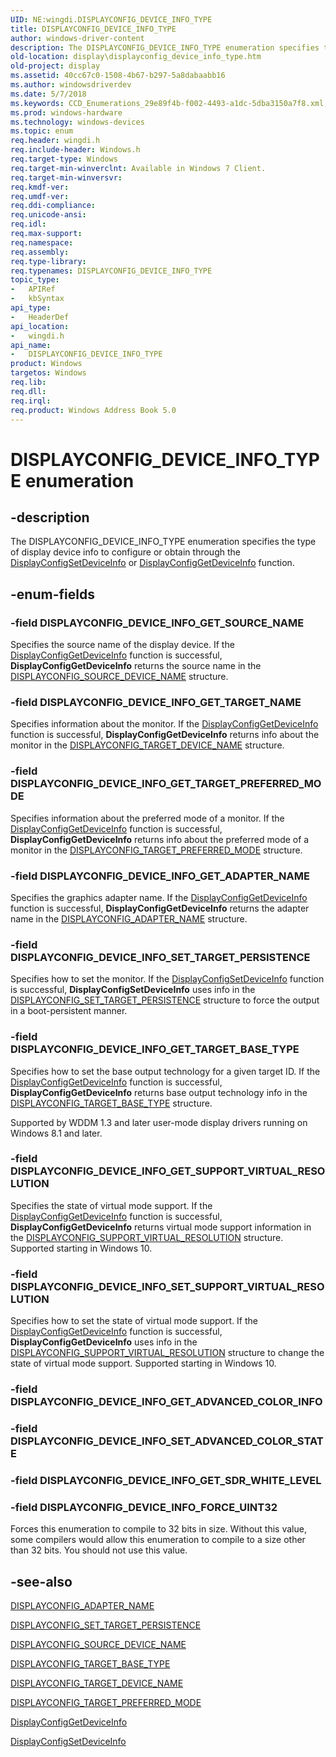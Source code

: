 ```yaml
---
UID: NE:wingdi.DISPLAYCONFIG_DEVICE_INFO_TYPE
title: DISPLAYCONFIG_DEVICE_INFO_TYPE
author: windows-driver-content
description: The DISPLAYCONFIG_DEVICE_INFO_TYPE enumeration specifies the type of display device info to configure or obtain through the DisplayConfigSetDeviceInfo or DisplayConfigGetDeviceInfo function.
old-location: display\displayconfig_device_info_type.htm
old-project: display
ms.assetid: 40cc67c0-1508-4b67-b297-5a8dabaabb16
ms.author: windowsdriverdev
ms.date: 5/7/2018
ms.keywords: CCD_Enumerations_29e89f4b-f002-4493-a1dc-5dba3150a7f8.xml, DISPLAYCONFIG_DEVICE_INFO_FORCE_UINT32, DISPLAYCONFIG_DEVICE_INFO_GET_ADAPTER_NAME, DISPLAYCONFIG_DEVICE_INFO_GET_SOURCE_NAME, DISPLAYCONFIG_DEVICE_INFO_GET_SUPPORT_VIRTUAL_RESOLUTION, DISPLAYCONFIG_DEVICE_INFO_GET_TARGET_BASE_TYPE, DISPLAYCONFIG_DEVICE_INFO_GET_TARGET_NAME, DISPLAYCONFIG_DEVICE_INFO_GET_TARGET_PREFERRED_MODE, DISPLAYCONFIG_DEVICE_INFO_SET_SUPPORT_VIRTUAL_RESOLUTION, DISPLAYCONFIG_DEVICE_INFO_SET_TARGET_PERSISTENCE, DISPLAYCONFIG_DEVICE_INFO_TYPE, DISPLAYCONFIG_DEVICE_INFO_TYPE enumeration [Display Devices], display.displayconfig_device_info_type, wingdi/DISPLAYCONFIG_DEVICE_INFO_FORCE_UINT32, wingdi/DISPLAYCONFIG_DEVICE_INFO_GET_ADAPTER_NAME, wingdi/DISPLAYCONFIG_DEVICE_INFO_GET_SOURCE_NAME, wingdi/DISPLAYCONFIG_DEVICE_INFO_GET_SUPPORT_VIRTUAL_RESOLUTION, wingdi/DISPLAYCONFIG_DEVICE_INFO_GET_TARGET_BASE_TYPE, wingdi/DISPLAYCONFIG_DEVICE_INFO_GET_TARGET_NAME, wingdi/DISPLAYCONFIG_DEVICE_INFO_GET_TARGET_PREFERRED_MODE, wingdi/DISPLAYCONFIG_DEVICE_INFO_SET_SUPPORT_VIRTUAL_RESOLUTION, wingdi/DISPLAYCONFIG_DEVICE_INFO_SET_TARGET_PERSISTENCE, wingdi/DISPLAYCONFIG_DEVICE_INFO_TYPE
ms.prod: windows-hardware
ms.technology: windows-devices
ms.topic: enum
req.header: wingdi.h
req.include-header: Windows.h
req.target-type: Windows
req.target-min-winverclnt: Available in Windows 7 Client.
req.target-min-winversvr: 
req.kmdf-ver: 
req.umdf-ver: 
req.ddi-compliance: 
req.unicode-ansi: 
req.idl: 
req.max-support: 
req.namespace: 
req.assembly: 
req.type-library: 
req.typenames: DISPLAYCONFIG_DEVICE_INFO_TYPE
topic_type:
-	APIRef
-	kbSyntax
api_type:
-	HeaderDef
api_location:
-	wingdi.h
api_name:
-	DISPLAYCONFIG_DEVICE_INFO_TYPE
product: Windows
targetos: Windows
req.lib: 
req.dll: 
req.irql: 
req.product: Windows Address Book 5.0
---
```


# DISPLAYCONFIG_DEVICE_INFO_TYPE enumeration


## -description


The DISPLAYCONFIG_DEVICE_INFO_TYPE enumeration specifies the type of display device info to configure or obtain through the <a href="https://msdn.microsoft.com/library/windows/hardware/ff553909">DisplayConfigSetDeviceInfo</a> or <a href="https://msdn.microsoft.com/library/windows/hardware/ff553903">DisplayConfigGetDeviceInfo</a> function.


## -enum-fields




### -field DISPLAYCONFIG_DEVICE_INFO_GET_SOURCE_NAME

Specifies the source name of the display device. If the <a href="https://msdn.microsoft.com/library/windows/hardware/ff553903">DisplayConfigGetDeviceInfo</a> function is successful, <b>DisplayConfigGetDeviceInfo</b> returns the source name in the <a href="https://msdn.microsoft.com/library/windows/hardware/ff553983">DISPLAYCONFIG_SOURCE_DEVICE_NAME</a> structure.


### -field DISPLAYCONFIG_DEVICE_INFO_GET_TARGET_NAME

Specifies information about the monitor. If the <a href="https://msdn.microsoft.com/library/windows/hardware/ff553903">DisplayConfigGetDeviceInfo</a> function is successful, <b>DisplayConfigGetDeviceInfo</b> returns info about the monitor in the <a href="https://msdn.microsoft.com/library/windows/hardware/ff553989">DISPLAYCONFIG_TARGET_DEVICE_NAME</a> structure.


### -field DISPLAYCONFIG_DEVICE_INFO_GET_TARGET_PREFERRED_MODE

Specifies information about the preferred mode of a monitor. If the <a href="https://msdn.microsoft.com/library/windows/hardware/ff553903">DisplayConfigGetDeviceInfo</a> function is successful, <b>DisplayConfigGetDeviceInfo</b> returns info about the preferred mode of a monitor in the <a href="https://msdn.microsoft.com/library/windows/hardware/ff553996">DISPLAYCONFIG_TARGET_PREFERRED_MODE</a> structure.


### -field DISPLAYCONFIG_DEVICE_INFO_GET_ADAPTER_NAME

Specifies the graphics adapter name. If the <a href="https://msdn.microsoft.com/library/windows/hardware/ff553903">DisplayConfigGetDeviceInfo</a> function is successful, <b>DisplayConfigGetDeviceInfo</b> returns the adapter name in the <a href="https://msdn.microsoft.com/library/windows/hardware/ff553915">DISPLAYCONFIG_ADAPTER_NAME</a> structure.


### -field DISPLAYCONFIG_DEVICE_INFO_SET_TARGET_PERSISTENCE

Specifies how to set the monitor. If the <a href="https://msdn.microsoft.com/library/windows/hardware/ff553909">DisplayConfigSetDeviceInfo</a> function is successful, <b>DisplayConfigSetDeviceInfo</b> uses info in the <a href="https://msdn.microsoft.com/library/windows/hardware/ff553981">DISPLAYCONFIG_SET_TARGET_PERSISTENCE</a> structure to force the output in a boot-persistent manner. 


### -field DISPLAYCONFIG_DEVICE_INFO_GET_TARGET_BASE_TYPE

Specifies how to set the base output technology for a given target ID. If the <a href="https://msdn.microsoft.com/library/windows/hardware/ff553903">DisplayConfigGetDeviceInfo</a> function is successful, <b>DisplayConfigGetDeviceInfo</b> returns base output technology info in the <a href="https://msdn.microsoft.com/library/windows/hardware/dn362043">DISPLAYCONFIG_TARGET_BASE_TYPE</a> structure.

Supported by WDDM 1.3 and later user-mode display drivers running on Windows 8.1 and later.


### -field DISPLAYCONFIG_DEVICE_INFO_GET_SUPPORT_VIRTUAL_RESOLUTION

Specifies the state of virtual mode support. If the <a href="https://msdn.microsoft.com/library/windows/hardware/ff553903">DisplayConfigGetDeviceInfo</a> function is successful, <b>DisplayConfigGetDeviceInfo</b> returns virtual mode support information in the <a href="https://msdn.microsoft.com/library/windows/hardware/mt622103">DISPLAYCONFIG_SUPPORT_VIRTUAL_RESOLUTION</a> structure. Supported starting in Windows 10.


### -field DISPLAYCONFIG_DEVICE_INFO_SET_SUPPORT_VIRTUAL_RESOLUTION

Specifies how to set the state of virtual mode support. If the <a href="https://msdn.microsoft.com/library/windows/hardware/ff553903">DisplayConfigGetDeviceInfo</a> function is successful, <b>DisplayConfigGetDeviceInfo</b> uses info in the <a href="https://msdn.microsoft.com/library/windows/hardware/mt622103">DISPLAYCONFIG_SUPPORT_VIRTUAL_RESOLUTION</a> structure to change the state of virtual mode support. Supported starting in Windows 10.


### -field DISPLAYCONFIG_DEVICE_INFO_GET_ADVANCED_COLOR_INFO


### -field DISPLAYCONFIG_DEVICE_INFO_SET_ADVANCED_COLOR_STATE


### -field DISPLAYCONFIG_DEVICE_INFO_GET_SDR_WHITE_LEVEL


### -field DISPLAYCONFIG_DEVICE_INFO_FORCE_UINT32

Forces this enumeration to compile to 32 bits in size. Without this value, some compilers would allow this enumeration to compile to a size other than 32 bits. You should not use this value. 


## -see-also




<a href="https://msdn.microsoft.com/library/windows/hardware/ff553915">DISPLAYCONFIG_ADAPTER_NAME</a>



<a href="https://msdn.microsoft.com/library/windows/hardware/ff553981">DISPLAYCONFIG_SET_TARGET_PERSISTENCE</a>



<a href="https://msdn.microsoft.com/library/windows/hardware/ff553983">DISPLAYCONFIG_SOURCE_DEVICE_NAME</a>



<a href="https://msdn.microsoft.com/library/windows/hardware/dn362043">DISPLAYCONFIG_TARGET_BASE_TYPE</a>



<a href="https://msdn.microsoft.com/library/windows/hardware/ff553989">DISPLAYCONFIG_TARGET_DEVICE_NAME</a>



<a href="https://msdn.microsoft.com/library/windows/hardware/ff553996">DISPLAYCONFIG_TARGET_PREFERRED_MODE</a>



<a href="https://msdn.microsoft.com/library/windows/hardware/ff553903">DisplayConfigGetDeviceInfo</a>



<a href="https://msdn.microsoft.com/library/windows/hardware/ff553909">DisplayConfigSetDeviceInfo</a>
 

 

